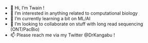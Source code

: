 - 👋 Hi, I’m Twain !
- 👀 I’m interested in anything related to computational biology
- 🌱 I’m currently learning a bit on ML/AI
- 💞️ I’m looking to collaborate on stuff with long read sequencing (ONT/PacBio)
- 📫 Please reach me via my Twitter @DrKangabu !

<!---
tuannguyen8390/tuannguyen8390 is a ✨ special ✨ repository because its `README.md` (this file) appears on your GitHub profile.
You can click the Preview link to take a look at your changes.
--->
